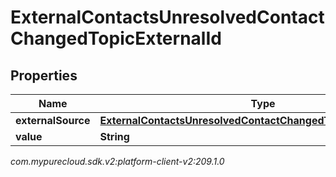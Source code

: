 # ExternalContactsUnresolvedContactChangedTopicExternalId


## Properties

| Name | Type | Description | Notes |
| ------------ | ------------- | ------------- | ------------- |
| **externalSource** | [**ExternalContactsUnresolvedContactChangedTopicExternalSource**](ExternalContactsUnresolvedContactChangedTopicExternalSource) |  |  [optional] |
| **value** | **String** |  |  [optional] |




_com.mypurecloud.sdk.v2:platform-client-v2:209.1.0_

